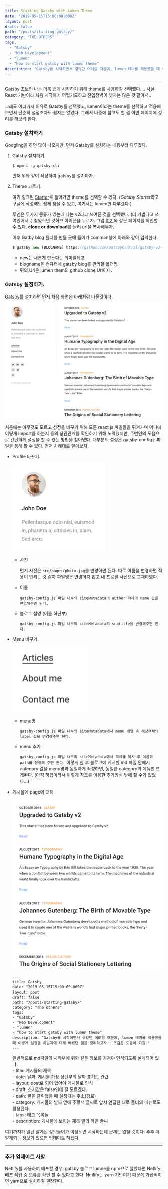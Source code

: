 ```yaml
---
title: Starting Gatsby with Lumen Theme
date: "2019-05-15T15:00:00.000Z"
layout: post
draft: false
path: "/posts/starting-gatsby/"
category: "THE OTHERS"
tags:
  - "Gatsby"
  - "Web Development"
  - "lumen"
  - "how to start gatsby with lumen theme"
description: "Gatsby를 시작하면서 겪었던 어려움 때문에, lumen 테마를 적용했을 때 어떻게 설정을 하는지에 대해 배웠던 점을 정리하고자.. 조금은 도움이 되길."
---
```




---
Gatsby 초보인 나는 더욱 쉽게 시작하기 위해 theme를 사용하길 선택했다.... 사실 React 기반이라 처음 시작하기 어렵기도하고 진입장벽이 낮지는 않은 것 같아서..<br>

그래도 여러가지 이유로 Gatsby를 선택했고, lumen이라는 theme를 선택하고 적용해 보면서 단순히 설정조차도 쉽지는 않았다. 그래서 나중에 참고도 할 겸 이번 페이지에 정리를 해보려 한다.

### Gatsby 설치하기

Googling을 하면 많이 나오지만, 먼저 Gatsby를 설치하는 내용부터 다루겠다.

1. Gatsby 설치하기.
    ```js
    $ npm i -g gatsby-cli
    ```
    먼저 위와 같이 작성하여 gatsby를 설치하자.

2. Theme 고르기.

    여기 링크된 [Starter](https://www.gatsbyjs.org/starters/?v=2)로 들어가면 theme를 선택할 수 있다. (*Gatsby Starter*라고 구글에 작성해도 쉽게 찾을 수 있고, 여기서는 lumen만 다루겠다.)<br>

    루멘은 두가지 종류가 있는데 나는 v2라고 쓰여진 것을 선택했다. (더 가볍다고 쓰여있어서..) 찾았으면 깃허브 아이콘을 누르자. 그럼 [여기](https://github.com/gatsbyjs/gatsby.git)와 같은 페이지를 확인할 수 있다. **clone or download**를 눌러 url을 복사해두자.<br>

    이후 Gatby blog 폴더를 만들 곳에 들어가 comman창에 아래와 같이 입력한다.
    ```js
    $ gatsby new [BLOGNAME] https://github.com/GatsbyCentral/gatsby-v2-starter-lumen
    ```
    - new는 새롭게 만든다는 의미일테고 
    - blogname은 컴퓨터에 gatsby blog를 관리할 폴더명
    - 뒤의 Url은 lumen them의 github clone Url이다.

### Gatsby 설정하기.
   
Gatsby를 설치하면 먼저 처음 화면은 아래처럼 나올것이다.
![first_page_lumen](./lumen_starting_page.png)

처음에는 아무것도 모르고 성정을 바꾸기 위해 모든 react js 파일들을 뒤져가며 어디에 어떻게 import를 하는지 등의 상관관계를 확인하기 위해 노력했지만, 주변인의 도움으로 간단하게 설정을 할 수 있는 방법을 찾아냈다. 대부분의 설정은 gatsby-config.js파일을 통해 할 수 있다. 먼저 차례대로 알아보자.

  * Profile 바꾸기.

      ![profile](./profile.png)

      - 사진

          먼저 사진은 ```src/pages/photo.jpg```를 변경하면 된다. 따로 이름을 변경하면 적용이 안되는 것 같아 파일명은 변경하지 않고 내 프로필 사진으로 교체하였다.

      - 이름

          ```gatsby-config.js 파일 내부의 siteMetadata의 author 객체의 name 값을 변경해주면 된다.```
      
      - 블로그 설명 (이름 하단부)

          ```gatsby-config.js 파일 내부의 siteMetadata의 subtitle을 변경해주면 된다.```
  
  * Menu 바꾸기.


      ![menu](./menu.png)

      - menu명

          ```gatsby-config.js 파일 내부의 siteMetadata에서 menu 배열 속 해당객체의 label 값을 변경해주면 된다.```
      
      - menu 추가

          ```gatsby-config.js 파일 내부의 siteMetadata에서 객체를 복사 후 이름과 path를 정정해 주면 된다.``` 이렇게 한 후 블로그에 게시할 md 파일 안에서 category 값을 menu명과 동일하게 작성하면, 동일한 category의 메뉴만 뜨게된다. (아직 허접이라서 이렇게 참조를 이용한 추가방식 밖에 할 수가 없었다...)
  
  * 게시물에 page에 대해

      ![whole page](./whole_page.png)
  
      ```
      ---
      title: Gatsby
      date: "2019-05-15T15:00:00.000Z"
      layout: post
      draft: false
      path: "/posts/starting-gatsby/"
      category: "The others"
      tags:
      - "Gatsby"
      - "Web Development"
      - "lumen"
      - "how to start gatsby with lumen theme"
      description: "Gatsby를 시작하면서 겪었던 어려움 때문에, lumen 테마를 적용했을 때 어떻게 설정을 하는지에 대해 배웠던 점을 정리하고자.. 조금은 도움이 되길."
      ---
      ```
      일반적으로 md파일의 시작부에 위와 같은 정보를 가져야 인식되도록 설계되어 있다. <br>
          - title: 게시물의 제목<br>
          - date: 날짜. 게시물 가장 상단부의 날짜 표기도 관련<br>
          - layout: post로 되어 있어야 게시물로 인식<br>
          - draft: 초기값은 false인데 잘 모르겠다.<br>
          - path: 글을 클릭했을 때 설정되는 주소(경로)<br>
          - category: 게시물의 날짜 옆에 주황색 글씨로 앞서 언급한 대로 폴더의 메뉴로도 활용된다.<br>
          - tags: 태그 목록들<br>
          - description: 게시물에 보이는 제목 밑의 작은 글씨<br>

여기까지가 일단 알게된 정보들이고 이정도면 시작하는데 문제는 없을 것이다. 추후 더 알게되는 정보가 있으면 업데이트 하겠다.

---

### 추가 업데이트 사항

Netlify를 사용하여 배포할 경우, gatsby 블로그 lumne을 npm으로 깔았다면 Netlify 배포 작업 중 오류를 확인 할 수 있다고 한다. Netlify는 yarn 기반이기 때문에 가급적이면 yarn으로 설치하길 권장한다.
